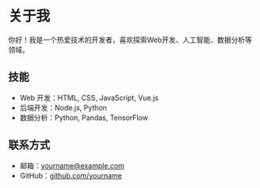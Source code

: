 # 关于我

你好！我是一个热爱技术的开发者，喜欢探索Web开发、人工智能、数据分析等领域。

## 技能

- Web 开发：HTML, CSS, JavaScript, Vue.js
- 后端开发：Node.js, Python
- 数据分析：Python, Pandas, TensorFlow

## 联系方式

- 邮箱：[yourname@example.com](mailto:yourname@example.com)
- GitHub：[github.com/yourname](https://github.com/yourname)
